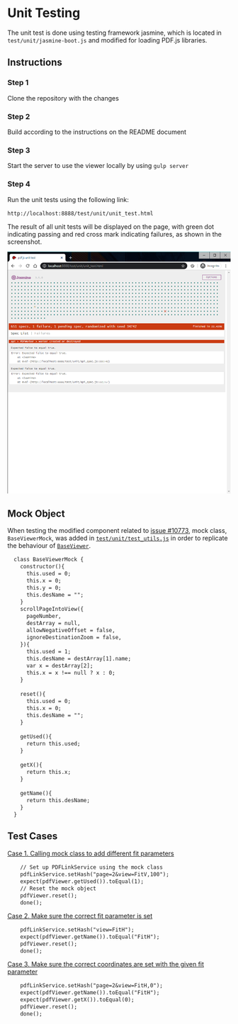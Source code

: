 # Unit Testing

The unit test is done using testing framework jasmine, which is located in `test/unit/jasmine-boot.js` and modified for loading PDF.js libraries.

## Instructions

### Step 1

Clone the repository with the changes

### Step 2

Build according to the instructions on the README document

### Step 3

Start the server to use the viewer locally by using `gulp server`

### Step 4

Run the unit tests using the following link:
```
http://localhost:8888/test/unit/unit_test.html
```
The result of all unit tests will be displayed on the page, with green dot indicating passing and red cross mark indicating failures, as shown in the screenshot.

![Unit test](./img/unit_test.png)

## Mock Object

When testing the modified component related to [issue #10773](https://github.com/mozilla/pdf.js/issues/10773), mock class, `BaseViewerMock`, was added in [`test/unit/test_utils.js`](https://github.com/CSCD01/pdf.js-team22/blob/47a40309ccea149f6441dd504048aa0057872126/test/unit/test_utils.js#L178-L222) in order to replicate the behaviour of [`BaseViewer`](https://github.com/CSCD01/pdf.js-team22/blob/4fe92605b75d7e0952738b7f1575d78145b69aeb/web/base_viewer.js#L135).

```
  class BaseViewerMock {
    constructor(){
      this.used = 0;
      this.x = 0;
      this.y = 0;
      this.desName = "";
    }
    scrollPageIntoView({
      pageNumber,
      destArray = null,
      allowNegativeOffset = false,
      ignoreDestinationZoom = false,
    }){
      this.used = 1;
      this.desName = destArray[1].name;
      var x = destArray[2];
      this.x = x !== null ? x : 0;
    } 
    
    reset(){
      this.used = 0;
      this.x = 0;
      this.desName = "";
    }

    getUsed(){
      return this.used;
    }
    
    getX(){
      return this.x;
    }

    getName(){
      return this.desName;
    }
  }
```

## Test Cases

[Case 1. Calling mock class to add different fit parameters](https://github.com/CSCD01/pdf.js-team22/blob/47a40309ccea149f6441dd504048aa0057872126/test/unit/10773_unit_test.js#L26-L52)
```
    // Set up PDFLinkService using the mock class
    pdfLinkService.setHash("page=2&view=FitV,100");
    expect(pdfViewer.getUsed()).toEqual(1);
    // Reset the mock object
    pdfViewer.reset();
    done();
```

[Case 2. Make sure the correct fit parameter is set](https://github.com/CSCD01/pdf.js-team22/blob/47a40309ccea149f6441dd504048aa0057872126/test/unit/10773_unit_test.js#L54-L78)
```
    pdfLinkService.setHash("view=FitH");
    expect(pdfViewer.getName()).toEqual("FitH");
    pdfViewer.reset();
    done();
```

[Case 3. Make sure the correct coordinates are set with the given fit parameter](https://github.com/CSCD01/pdf.js-team22/blob/47a40309ccea149f6441dd504048aa0057872126/test/unit/10773_unit_test.js#L80-L98)
```
    pdfLinkService.setHash("page=2&view=FitH,0");
    expect(pdfViewer.getName()).toEqual("FitH");
    expect(pdfViewer.getX()).toEqual(0);
    pdfViewer.reset();
    done();
```
